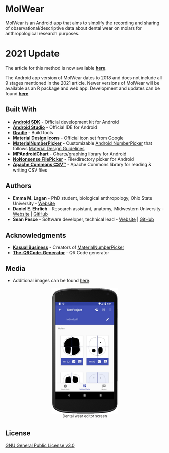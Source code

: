 # MolWear  

MolWear is an Android app that aims to simplify the recording and sharing of observational/descriptive data about dental wear on molars for anthropological research purposes.  


# 2021 Update  
The article for this method is now available **[here](https://doi.org/10.1002/ajpa.24238)**.  

The Android app version of MolWear dates to 2018 and does not include all 9 stages mentioned in the 2021 article. Newer versions of MolWear will be available as an R package and web app. Development and updates can be found **[here](https://github.com/ehrlichd/molweaR)**.


## Built With  

 * **[Android SDK](https://developer.android.com/studio/index.html)** - Official development kit for Android  
 * **[Android Studio](https://developer.android.com/studio/)** - Official IDE for Android  
 * **[Gradle](https://gradle.org/)** - Build tools  
 * **[Material Design Icons](https://material.io/icons)** - Official icon set from Google  
 * **[MaterialNumberPicker](https://github.com/KasualBusiness/MaterialNumberPicker)** - Customizable [Android NumberPicker](https://developer.android.com/reference/android/widget/NumberPicker.html) that follows [Material Design Guidelines](https://developer.android.com/design/index.html)  
 * **[MPAndroidChart](https://github.com/PhilJay/MPAndroidChart/)** - Charts/graphing library for Android  
 * **[NoNonsense FilePicker](https://github.com/spacecowboy/NoNonsense-FilePicker)** - File/directory picker for Android  
 * **[Apache Commons CSV™](https://commons.apache.org/proper/commons-csv)** - Apache Commons library for reading & writing CSV files  

 
## Authors  

 * **Emma M. Lagan** - PhD student, biological anthropology, Ohio State University - [Website](http://as.nyu.edu/anthropology/graduate/alumni/masters-alumni-in-human-skeletal-biology-track/emma-lagan.html)  
 * **Daniel E. Ehrlich** - Research assistant, anatomy, Midwestern University - [Website](https://as.nyu.edu/anthropology/graduate/alumni/masters-alumni-in-human-skeletal-biology-track/daniel-ehrlich.html) | [GitHub](https://github.com/ehrlichd)  
 * **Sean Pesce** - Software developer, technical lead - [Website](https://SeanPesce.github.io) | [GitHub](https://github.com/SeanPesce)  


## Acknowledgments  

 * **[Kasual Business](http://www.kasual.biz/)** - Creators of [MaterialNumberPicker](https://github.com/KasualBusiness/MaterialNumberPicker)  
 * **[The-QRCode-Generator](https://www.the-qrcode-generator.com/)** - QR Code generator


## Media  

 * Additional images can be found [here](docs/images).  

<p align="center">
<img align="center" title="Dental wear editor screen (click to see full size)" src="https://github.com/SeanPesce/Molar-Wear/blob/master/docs/images/04.jpg?raw=true" alt="Screenshot" height="400px">
<br>
<sup>Dental wear editor screen</sup>
</p>  


## License  

[GNU General Public License v3.0](LICENSE)  

